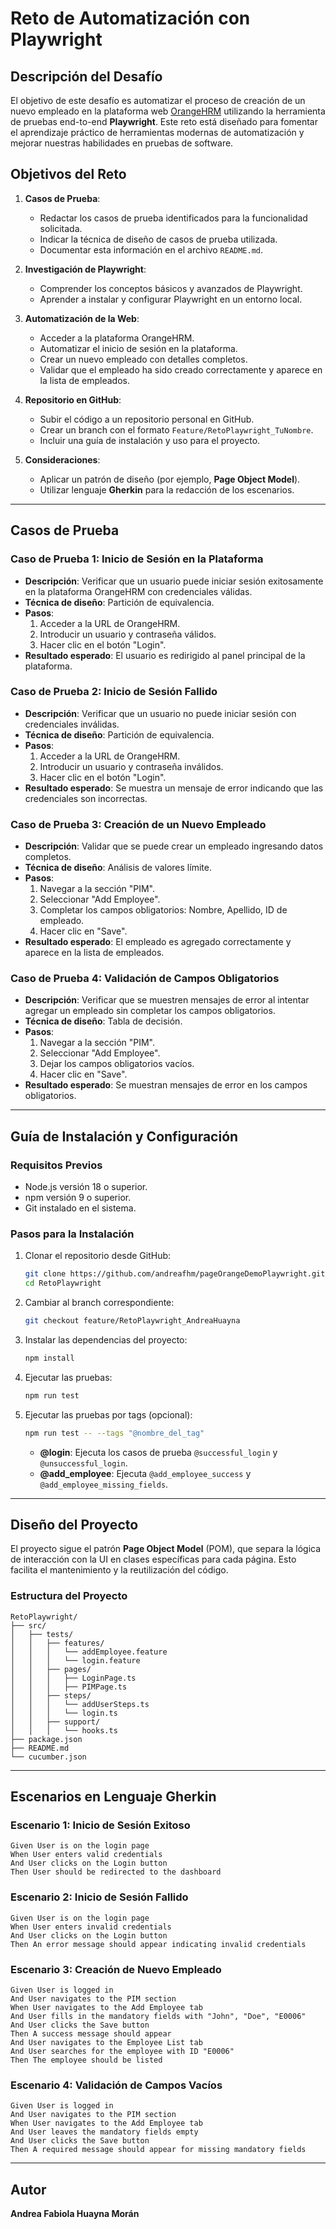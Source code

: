 # Reto de Automatización con Playwright

## Descripción del Desafío
El objetivo de este desafío es automatizar el proceso de creación de un nuevo empleado en la plataforma web [OrangeHRM](https://opensource-demo.orangehrmlive.com/web/index.php/auth/login) utilizando la herramienta de pruebas end-to-end **Playwright**. Este reto está diseñado para fomentar el aprendizaje práctico de herramientas modernas de automatización y mejorar nuestras habilidades en pruebas de software.

## Objetivos del Reto

1. **Casos de Prueba**:
   - Redactar los casos de prueba identificados para la funcionalidad solicitada.
   - Indicar la técnica de diseño de casos de prueba utilizada.
   - Documentar esta información en el archivo `README.md`.

2. **Investigación de Playwright**:
   - Comprender los conceptos básicos y avanzados de Playwright.
   - Aprender a instalar y configurar Playwright en un entorno local.

3. **Automatización de la Web**:
   - Acceder a la plataforma OrangeHRM.
   - Automatizar el inicio de sesión en la plataforma.
   - Crear un nuevo empleado con detalles completos.
   - Validar que el empleado ha sido creado correctamente y aparece en la lista de empleados.

4. **Repositorio en GitHub**:
   - Subir el código a un repositorio personal en GitHub.
   - Crear un branch con el formato `Feature/RetoPlaywright_TuNombre`.
   - Incluir una guía de instalación y uso para el proyecto.

5. **Consideraciones**:
   - Aplicar un patrón de diseño (por ejemplo, **Page Object Model**).
   - Utilizar lenguaje **Gherkin** para la redacción de los escenarios.

---

## Casos de Prueba

### Caso de Prueba 1: Inicio de Sesión en la Plataforma
- **Descripción**: Verificar que un usuario puede iniciar sesión exitosamente en la plataforma OrangeHRM con credenciales válidas.
- **Técnica de diseño**: Partición de equivalencia.
- **Pasos**:
  1. Acceder a la URL de OrangeHRM.
  2. Introducir un usuario y contraseña válidos.
  3. Hacer clic en el botón "Login".
- **Resultado esperado**: El usuario es redirigido al panel principal de la plataforma.

### Caso de Prueba 2: Inicio de Sesión Fallido
- **Descripción**: Verificar que un usuario no puede iniciar sesión con credenciales inválidas.
- **Técnica de diseño**: Partición de equivalencia.
- **Pasos**:
  1. Acceder a la URL de OrangeHRM.
  2. Introducir un usuario y contraseña inválidos.
  3. Hacer clic en el botón "Login".
- **Resultado esperado**: Se muestra un mensaje de error indicando que las credenciales son incorrectas.

### Caso de Prueba 3: Creación de un Nuevo Empleado
- **Descripción**: Validar que se puede crear un empleado ingresando datos completos.
- **Técnica de diseño**: Análisis de valores límite.
- **Pasos**:
  1. Navegar a la sección "PIM".
  2. Seleccionar "Add Employee".
  3. Completar los campos obligatorios: Nombre, Apellido, ID de empleado.
  4. Hacer clic en "Save".
- **Resultado esperado**: El empleado es agregado correctamente y aparece en la lista de empleados.

### Caso de Prueba 4: Validación de Campos Obligatorios
- **Descripción**: Verificar que se muestren mensajes de error al intentar agregar un empleado sin completar los campos obligatorios.
- **Técnica de diseño**: Tabla de decisión.
- **Pasos**:
  1. Navegar a la sección "PIM".
  2. Seleccionar "Add Employee".
  3. Dejar los campos obligatorios vacíos.
  4. Hacer clic en "Save".
- **Resultado esperado**: Se muestran mensajes de error en los campos obligatorios.

---

## Guía de Instalación y Configuración

### Requisitos Previos
- Node.js versión 18 o superior.
- npm versión 9 o superior.
- Git instalado en el sistema.

### Pasos para la Instalación
1. Clonar el repositorio desde GitHub:
   ```bash
   git clone https://github.com/andreafhm/pageOrangeDemoPlaywright.git
   cd RetoPlaywright
   ```
2. Cambiar al branch correspondiente:
   ```bash
   git checkout feature/RetoPlaywright_AndreaHuayna
   ```
3. Instalar las dependencias del proyecto:
   ```bash
   npm install
   ```
4. Ejecutar las pruebas:
   ```bash
   npm run test
   ```

5. Ejecutar las pruebas por tags (opcional):
   ```bash
   npm run test -- --tags "@nombre_del_tag"
   ```
   - **@login**: Ejecuta los casos de prueba `@successful_login` y `@unsuccessful_login`.
   - **@add_employee**: Ejecuta `@add_employee_success` y `@add_employee_missing_fields`.

---

## Diseño del Proyecto
El proyecto sigue el patrón **Page Object Model** (POM), que separa la lógica de interacción con la UI en clases específicas para cada página. Esto facilita el mantenimiento y la reutilización del código.

### Estructura del Proyecto
```
RetoPlaywright/
├── src/
│   ├── tests/
│   │   ├── features/
│   │   │   └── addEmployee.feature
│   │   │   └── login.feature
│   │   ├── pages/
│   │   │   ├── LoginPage.ts
│   │   │   ├── PIMPage.ts
│   │   ├── steps/
│   │   │   └── addUserSteps.ts
│   │   │   └── login.ts
│   │   ├── support/
│   │   │   └── hooks.ts
├── package.json
├── README.md
└── cucumber.json
```

---

## Escenarios en Lenguaje Gherkin

### Escenario 1: Inicio de Sesión Exitoso
```gherkin
Given User is on the login page
When User enters valid credentials
And User clicks on the Login button
Then User should be redirected to the dashboard
```
### Escenario 2: Inicio de Sesión Fallido
```gherkin
Given User is on the login page
When User enters invalid credentials
And User clicks on the Login button
Then An error message should appear indicating invalid credentials
```

### Escenario 3: Creación de Nuevo Empleado
```gherkin
Given User is logged in
And User navigates to the PIM section
When User navigates to the Add Employee tab
And User fills in the mandatory fields with "John", "Doe", "E0006"
And User clicks the Save button
Then A success message should appear
And User navigates to the Employee List tab
And User searches for the employee with ID "E0006"
Then The employee should be listed
```

### Escenario 4: Validación de Campos Vacíos
```gherkin
Given User is logged in
And User navigates to the PIM section
When User navigates to the Add Employee tab
And User leaves the mandatory fields empty
And User clicks the Save button
Then A required message should appear for missing mandatory fields
```
---

## Autor
**Andrea Fabiola Huayna Morán**
